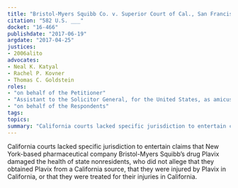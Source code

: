 ```yaml
---
title: "Bristol-Myers Squibb Co. v. Superior Court of Cal., San Francisco Cty."
citation: "582 U.S. ___"
docket: "16-466"
publishdate: "2017-06-19"
argdate: "2017-04-25"
justices:
- 2006alito
advocates:
- Neal K. Katyal
- Rachel P. Kovner
- Thomas C. Goldstein
roles:
- "on behalf of the Petitioner"
- "Assistant to the Solicitor General, for the United States, as amicus curiae, supporting the Petitioner"
- "on behalf of the Respondents"
tags:
topics:
summary: "California courts lacked specific jurisdiction to entertain claims that New York-based pharmaceutical company Bristol-Myers Squibb’s drug Plavix damaged the health of state nonresidents, who did not allege that they obtained Plavix from a California source, that they were injured by Plavix in California, or that they were treated for their injuries in California."
---
```

California courts lacked specific jurisdiction to entertain claims that New York-based pharmaceutical company Bristol-Myers Squibb’s drug Plavix damaged the health of state nonresidents, who did not allege that they obtained Plavix from a California source, that they were injured by Plavix in California, or that they were treated for their injuries in California.

